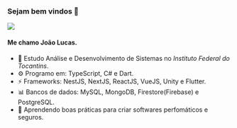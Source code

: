 ### Sejam bem vindos 👋

![](https://komarev.com/ghpvc/?username=jlucaso1)

#### Me chamo João Lucas.

- 🏢 Estudo Análise e Desenvolvimento de Sistemas no *Instituto Federal do Tocantins*.
- ⚙️ Programo em: TypeScript, C# e Dart.
- ⚡ Frameworks: NestJS, NextJS, ReactJS, VueJS, Unity e Flutter.
- 📊 Bancos de dados: MySQL, MongoDB, Firestore(Firebase) e PostgreSQL.
- 🌱 Aprendendo boas práticas para criar softwares perfomáticos e seguros.
